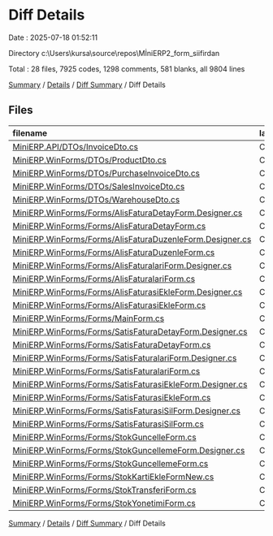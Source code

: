 # Diff Details

Date : 2025-07-18 01:52:11

Directory c:\\Users\\kursa\\source\\repos\\MİniERP2_form_siifirdan

Total : 28 files,  7925 codes, 1298 comments, 581 blanks, all 9804 lines

[Summary](results.md) / [Details](details.md) / [Diff Summary](diff.md) / Diff Details

## Files
| filename | language | code | comment | blank | total |
| :--- | :--- | ---: | ---: | ---: | ---: |
| [MiniERP.API/DTOs/InvoiceDto.cs](/MiniERP.API/DTOs/InvoiceDto.cs) | C# | 1 | 0 | 0 | 1 |
| [MiniERP.WinForms/DTOs/ProductDto.cs](/MiniERP.WinForms/DTOs/ProductDto.cs) | C# | 1 | 0 | 0 | 1 |
| [MiniERP.WinForms/DTOs/PurchaseInvoiceDto.cs](/MiniERP.WinForms/DTOs/PurchaseInvoiceDto.cs) | C# | 82 | 0 | 7 | 89 |
| [MiniERP.WinForms/DTOs/SalesInvoiceDto.cs](/MiniERP.WinForms/DTOs/SalesInvoiceDto.cs) | C# | 86 | 0 | 8 | 94 |
| [MiniERP.WinForms/DTOs/WarehouseDto.cs](/MiniERP.WinForms/DTOs/WarehouseDto.cs) | C# | 27 | 0 | 3 | 30 |
| [MiniERP.WinForms/Forms/AlisFaturaDetayForm.Designer.cs](/MiniERP.WinForms/Forms/AlisFaturaDetayForm.Designer.cs) | C# | 604 | 143 | 7 | 754 |
| [MiniERP.WinForms/Forms/AlisFaturaDetayForm.cs](/MiniERP.WinForms/Forms/AlisFaturaDetayForm.cs) | C# | 258 | 27 | 42 | 327 |
| [MiniERP.WinForms/Forms/AlisFaturaDuzenleForm.Designer.cs](/MiniERP.WinForms/Forms/AlisFaturaDuzenleForm.Designer.cs) | C# | 452 | 116 | 7 | 575 |
| [MiniERP.WinForms/Forms/AlisFaturaDuzenleForm.cs](/MiniERP.WinForms/Forms/AlisFaturaDuzenleForm.cs) | C# | 385 | 22 | 65 | 472 |
| [MiniERP.WinForms/Forms/AlisFaturalariForm.Designer.cs](/MiniERP.WinForms/Forms/AlisFaturalariForm.Designer.cs) | C# | 412 | 104 | 7 | 523 |
| [MiniERP.WinForms/Forms/AlisFaturalariForm.cs](/MiniERP.WinForms/Forms/AlisFaturalariForm.cs) | C# | 393 | 22 | 54 | 469 |
| [MiniERP.WinForms/Forms/AlisFaturasiEkleForm.Designer.cs](/MiniERP.WinForms/Forms/AlisFaturasiEkleForm.Designer.cs) | C# | 439 | 110 | 7 | 556 |
| [MiniERP.WinForms/Forms/AlisFaturasiEkleForm.cs](/MiniERP.WinForms/Forms/AlisFaturasiEkleForm.cs) | C# | 509 | 39 | 84 | 632 |
| [MiniERP.WinForms/Forms/MainForm.cs](/MiniERP.WinForms/Forms/MainForm.cs) | C# | 2 | 0 | 0 | 2 |
| [MiniERP.WinForms/Forms/SatisFaturaDetayForm.Designer.cs](/MiniERP.WinForms/Forms/SatisFaturaDetayForm.Designer.cs) | C# | 603 | 143 | 7 | 753 |
| [MiniERP.WinForms/Forms/SatisFaturaDetayForm.cs](/MiniERP.WinForms/Forms/SatisFaturaDetayForm.cs) | C# | 348 | 36 | 57 | 441 |
| [MiniERP.WinForms/Forms/SatisFaturalariForm.Designer.cs](/MiniERP.WinForms/Forms/SatisFaturalariForm.Designer.cs) | C# | 399 | 104 | 7 | 510 |
| [MiniERP.WinForms/Forms/SatisFaturalariForm.cs](/MiniERP.WinForms/Forms/SatisFaturalariForm.cs) | C# | 450 | 28 | 69 | 547 |
| [MiniERP.WinForms/Forms/SatisFaturasiEkleForm.Designer.cs](/MiniERP.WinForms/Forms/SatisFaturasiEkleForm.Designer.cs) | C# | 460 | 119 | 7 | 586 |
| [MiniERP.WinForms/Forms/SatisFaturasiEkleForm.cs](/MiniERP.WinForms/Forms/SatisFaturasiEkleForm.cs) | C# | 509 | 32 | 72 | 613 |
| [MiniERP.WinForms/Forms/SatisFaturasiSilForm.Designer.cs](/MiniERP.WinForms/Forms/SatisFaturasiSilForm.Designer.cs) | C# | 614 | 128 | 7 | 749 |
| [MiniERP.WinForms/Forms/SatisFaturasiSilForm.cs](/MiniERP.WinForms/Forms/SatisFaturasiSilForm.cs) | C# | 191 | 9 | 26 | 226 |
| [MiniERP.WinForms/Forms/StokGuncelleForm.cs](/MiniERP.WinForms/Forms/StokGuncelleForm.cs) | C# | 5 | 0 | 0 | 5 |
| [MiniERP.WinForms/Forms/StokGuncellemeForm.Designer.cs](/MiniERP.WinForms/Forms/StokGuncellemeForm.Designer.cs) | C# | 454 | 104 | 7 | 565 |
| [MiniERP.WinForms/Forms/StokGuncellemeForm.cs](/MiniERP.WinForms/Forms/StokGuncellemeForm.cs) | C# | 203 | 11 | 31 | 245 |
| [MiniERP.WinForms/Forms/StokKartiEkleFormNew.cs](/MiniERP.WinForms/Forms/StokKartiEkleFormNew.cs) | C# | -8 | -1 | -1 | -10 |
| [MiniERP.WinForms/Forms/StokTransferiForm.cs](/MiniERP.WinForms/Forms/StokTransferiForm.cs) | C# | 36 | 2 | 1 | 39 |
| [MiniERP.WinForms/Forms/StokYonetimiForm.cs](/MiniERP.WinForms/Forms/StokYonetimiForm.cs) | C# | 10 | 0 | 0 | 10 |

[Summary](results.md) / [Details](details.md) / [Diff Summary](diff.md) / Diff Details